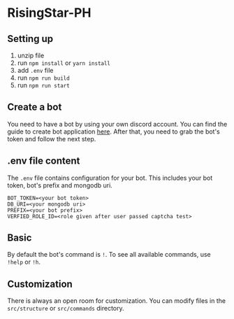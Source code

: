 # RisingStar-PH

## Setting up

1. unzip file
2. run `npm install` or `yarn install`
3. add `.env` file
4. run `npm run build`
5. run `npm run start`


## Create a bot
You need to have a bot by using your own discord account. You can find the guide
to create bot application
[here](https://discordjs.guide/preparations/setting-up-a-bot-application.html#creating-your-bot).
After that, you need to grab the bot's token and follow the next step.


## .env file content
The `.env` file contains configuration for your bot. This includes your bot
token, bot's prefix and mongodb uri.

```
BOT_TOKEN=<your bot token>
DB_URI=<your mongodb uri>
PREFIX=<your bot prefix>
VERFIED_ROLE_ID=<role given after user passed captcha test>
```

## Basic

By default the bot's command is `!`. To see all available commands, use `!help`
or `!h`.

## Customization

There is always an open room for customization. You can modify files in the
`src/structure` or `src/commands` directory.
